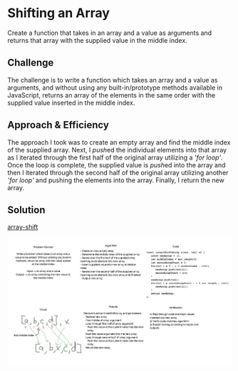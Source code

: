 # Shifting an Array

Create a function that takes in an array and a value as arguments and returns that array with the supplied value in the middle index.

## Challenge

The challenge is to write a function which takes an array and a value as arguments, and without using any built-in/prototype methods available in JavaScript, returns an array of the elements in the same order with the supplied value inserted in the middle index.

## Approach & Efficiency

The approach I took was to create an empty array and find the middle index of the supplied array. Next, I *push*ed the individual elements into that array as I iterated through the first half of the original array utilizing a *'for loop'*. Once the loop is complete, the supplied value is *push*ed into the array and then I iterated through the second half of the original array utilizing another *'for loop'* and pushing the elements into the array. Finally, I return the new array.

## Solution
[array-shift](array-shift.js)

![array-shift whiteboard](../../assets/array-shift.JPG)

